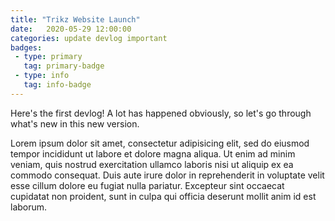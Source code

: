 ```yaml
---
title: "Trikz Website Launch"
date:   2020-05-29 12:00:00
categories: update devlog important
badges:
 - type: primary
   tag: primary-badge
 - type: info
   tag: info-badge
---
```


Here's the first devlog! A lot has happened obviously, so let's go through what's new in this new version.

<!--more-->

Lorem ipsum dolor sit amet, consectetur adipisicing elit, sed do eiusmod tempor incididunt ut labore et dolore magna aliqua. Ut enim ad minim veniam, quis nostrud exercitation ullamco laboris nisi ut aliquip ex ea commodo consequat. Duis aute irure dolor in reprehenderit in voluptate velit esse cillum dolore eu fugiat nulla pariatur. Excepteur sint occaecat cupidatat non proident, sunt in culpa qui officia deserunt mollit anim id est laborum.

<!--
 - type: primary
   tag: primary-badge
 - type: secondary
   tag: secondary-badge
 - type: info
   tag: info-badge
 - type: success
   tag: success-badge
 - type: warning
   tag: warning-badge
 - type: danger
   tag: danger-badge
-->